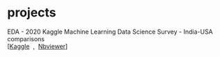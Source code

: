 # projects
EDA - 2020 Kaggle Machine Learning Data Science Survey - India-USA comparisons  
[[Kaggle](https://www.kaggle.com/rahulahuja1/eda-2020-kaggle-ml-ds-survey-india-usa) &nbsp;,&nbsp; 
[Nbviewer]()]
